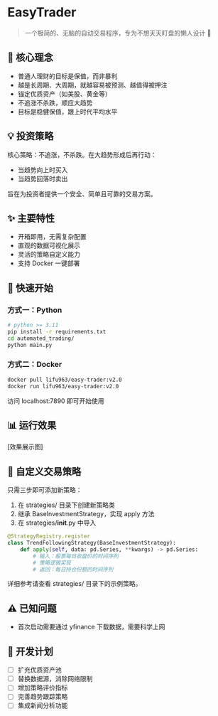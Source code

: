 # EasyTrader

> 一个极简的、无脑的自动交易程序，专为不想天天盯盘的懒人设计 🚀

## 🎯 核心理念

- 普通人理财的目标是保值，而非暴利
- 越是长周期、大周期，就越容易被预测、越值得被押注
- 锚定优质资产（如美股、黄金等）
- 不追涨不杀跌，顺应大趋势
- 目标是稳健保值，跟上时代平均水平

## 💡 投资策略

核心策略：不追涨，不杀跌。在大趋势形成后再行动：
- 当趋势向上时买入
- 当趋势回落时卖出

旨在为投资者提供一个安全、简单且可靠的交易方案。

## ✨ 主要特性

- 开箱即用，无需复杂配置
- 直观的数据可视化展示
- 灵活的策略自定义能力
- 支持 Docker 一键部署

## 🚀 快速开始

### 方式一：Python

```bash
# python >= 3.11
pip install -r requirements.txt
cd automated_trading/
python main.py
```

### 方式二：Docker

```bash
docker pull lifu963/easy-trader:v2.0
docker run lifu963/easy-trader:v2.0
```

访问 localhost:7890 即可开始使用

## 📊 运行效果

[效果展示图]

## 🔧 自定义交易策略

只需三步即可添加新策略：

1. 在 strategies/ 目录下创建新策略类
2. 继承 BaseInvestmentStrategy，实现 apply 方法
3. 在 strategies/__init__.py 中导入

```python
@StrategyRegistry.register
class TrendFollowingStrategy(BaseInvestmentStrategy):
    def apply(self, data: pd.Series, **kwargs) -> pd.Series:
        # 输入：股票每日收盘价的时间序列
        # 策略逻辑实现
        # 返回：每日持仓份额的时间序列
```

详细参考请查看 strategies/ 目录下的示例策略。

## ⚠️ 已知问题

- 首次启动需要通过 yfinance 下载数据，需要科学上网

## 📝 开发计划

- [ ] 扩充优质资产池
- [ ] 替换数据源，消除网络限制
- [ ] 增加策略评价指标
- [ ] 完善趋势跟踪策略
- [ ] 集成新闻分析功能
